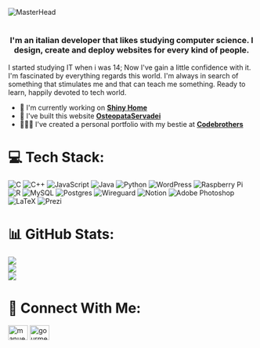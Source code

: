 

![MasterHead](https://github.com/ManuelTestoni/ManuelTestoni/assets/139223351/243dfec2-6d5b-4b66-9a22-fabe671f218a)
#
<h3 align="center">I'm an italian developer that likes studying computer science. I design, create and deploy websites for every kind of people. </h3>
<p> I started studying IT when i was 14; Now I've gain a little confidence with it. I'm fascinated by everything regards this world. I'm always in search of something that stimulates me and that can teach me something. Ready to learn, happily devoted to tech world. </p>



- 🔭 I'm currently working on <a href="https://www.shinyhome.it"> **Shiny Home** </a>
- 🌱 I've built this website <a href="http![Uploading Make your README.png…]()
s://www.osteopataservadei.it"> **OsteopataServadei** </a>
- 🙋🏻‍♂️ I've created a personal portfolio with my bestie at <a href="https://codebrothers.xyz"> **Codebrothers** </a>

# 💻 Tech Stack:
![C](https://img.shields.io/badge/c-%2300599C.svg?style=for-the-badge&logo=c&logoColor=white) 
![C++](https://img.shields.io/badge/c++-%2300599C.svg?style=for-the-badge&logo=c%2B%2B&logoColor=white) 
![JavaScript](https://img.shields.io/badge/javascript-%23323330.svg?style=for-the-badge&logo=javascript&logoColor=%23F7DF1E) 
![Java](https://img.shields.io/badge/java-%23ED8B00.svg?style=for-the-badge&logo=openjdk&logoColor=white) 
![Python](https://img.shields.io/badge/python-3670A0?style=for-the-badge&logo=python&logoColor=ffdd54) 
![WordPress](https://img.shields.io/badge/WordPress-%23117AC9.svg?style=for-the-badge&logo=WordPress&logoColor=white) 
![Raspberry Pi](https://img.shields.io/badge/-RaspberryPi-C51A4A?style=for-the-badge&logo=Raspberry-Pi) 
![R](https://img.shields.io/badge/r-%23276DC3.svg?style=for-the-badge&logo=r&logoColor=white) 
![MySQL](https://img.shields.io/badge/mysql-%2300000f.svg?style=for-the-badge&logo=mysql&logoColor=white) 
![Postgres](https://img.shields.io/badge/postgres-%23316192.svg?style=for-the-badge&logo=postgresql&logoColor=white) 
![Wireguard](https://img.shields.io/badge/wireguard-%2388171A.svg?style=for-the-badge&logo=wireguard&logoColor=white) 
![Notion](https://img.shields.io/badge/Notion-%23000000.svg?style=for-the-badge&logo=notion&logoColor=white) 
![Adobe Photoshop](https://img.shields.io/badge/adobe%20photoshop-%2331A8FF.svg?style=for-the-badge&logo=adobe%20photoshop&logoColor=white) 
![LaTeX](https://img.shields.io/badge/latex-%23008080.svg?style=for-the-badge&logo=latex&logoColor=white) 
![Prezi](https://img.shields.io/badge/Prezi-%23000000.svg?style=for-the-badge&logo=Prezi&logoColor=white)







# 📊 GitHub Stats:
![](https://github-readme-stats.vercel.app/api?username=ManuelTestoni&theme=midnight-purple&hide_border=false&include_all_commits=false&count_private=false)<br/>
![](https://github-readme-streak-stats.herokuapp.com/?user=ManuelTestoni&theme=midnight-purple&hide_border=false)<br/>
![](https://github-readme-stats.vercel.app/api/top-langs/?username=ManuelTestoni&theme=midnight-purple&hide_border=false&include_all_commits=false&count_private=false&layout=compact)




# 🔗 Connect With Me:
<p align="left">
<a href="[https://linkedin.com/in/manueltestoni](https://www.linkedin.com/in/manuel-testoni-6ab62b26b/)" target="blank"><img align="center" src="https://raw.githubusercontent.com/rahuldkjain/github-profile-readme-generator/master/src/images/icons/Social/linked-in-alt.svg" alt="manueltestoni" height="30" width="40" /></a>
<a href="https://instagram.com/gourmetmanu_" target="blank"><img align="center" src="https://raw.githubusercontent.com/rahuldkjain/github-profile-readme-generator/master/src/images/icons/Social/instagram.svg" alt="gourmetmanu_" height="30" width="40" /></a>
</p>

  
<!-- Proudly created with GPRM ( https://gprm.itsvg.in ) -->

